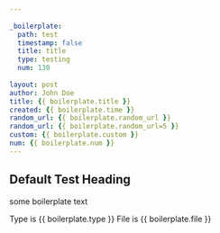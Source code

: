 ```yaml
---
    
_boilerplate:
  path: test
  timestamp: false
  title: title     
  type: testing
  num: 130 
     
layout: post
author: John Doe
title: {{ boilerplate.title }}
created: {{ boilerplate.time }}
random_url: {{ boilerplate.random_url }}
random_url: {{ boilerplate.random_url=5 }}
custom: {{ boilerplate.custom }}
num: {{ boilerplate.num }}
---
```



Default Test Heading
--------------------

some boilerplate text

Type is {{ boilerplate.type }}
File is {{ boilerplate.file }}


